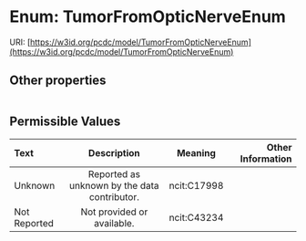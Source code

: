 
# Enum: TumorFromOpticNerveEnum




URI: [https://w3id.org/pcdc/model/TumorFromOpticNerveEnum](https://w3id.org/pcdc/model/TumorFromOpticNerveEnum)


## Other properties

|  |  |  |
| --- | --- | --- |

## Permissible Values

| Text | Description | Meaning | Other Information |
| :--- | :---: | :---: | ---: |
| Unknown | Reported as unknown by the data contributor. | ncit:C17998 |  |
| Not Reported | Not provided or available. | ncit:C43234 |  |

